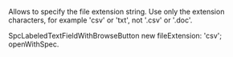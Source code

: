 Allows to specify the file extension string. Use only the extension characters, for example 'csv' or 'txt', not '.csv' or '.doc'.

SpcLabeledTextFieldWithBrowseButton new 
	fileExtension: 'csv';
	openWithSpec.
